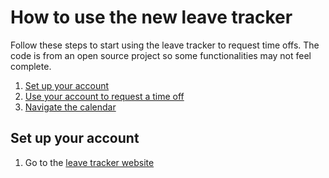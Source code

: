 # How to use the new leave tracker
Follow these steps to start using the leave tracker to request time offs. The code is from an open source project so some functionalities may not feel complete. 
 1. [Set up your account](#Setup)
 2. [Use your account to request a time off](http://example.com/)
 3. [Navigate the calendar](http://example.com/) 

## <a name="Setup"></a> Set up your account

 1. Go to the [leave tracker website]()

<!--stackedit_data:
eyJoaXN0b3J5IjpbLTYwMzg3MzEwLC0xMTIyNTczMzE2LDUyNT
g2NjYxNiwtNTMxNjE1MjgzLC01MTA5NDQyNjQsLTE1OTk5MTYw
MjEsODY5MzIzMjQ2XX0=
-->